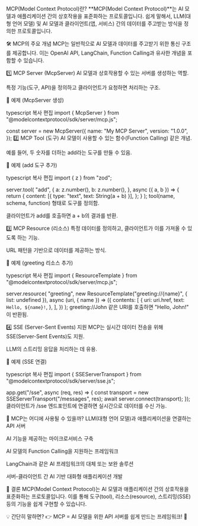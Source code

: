 MCP(Model Context Protocol)란?
**MCP(Model Context Protocol)**는 AI 모델과 애플리케이션 간의 상호작용을 표준화하는 프로토콜입니다.
쉽게 말해서, LLM(대형 언어 모델) 및 AI 모델과 클라이언트(앱, 서비스) 간의 데이터를 주고받는 방식을 정의한 프로토콜입니다.

🛠️ MCP의 주요 개념
MCP는 일반적으로 AI 모델과 데이터를 주고받기 위한 통신 구조를 제공합니다.
이는 OpenAI API, LangChain, Function Calling과 유사한 개념을 포함할 수 있습니다.

1️⃣ MCP Server (McpServer)
AI 모델과 상호작용할 수 있는 서버를 생성하는 역할.

특정 기능(도구, API)을 정의하고 클라이언트가 요청하면 처리하는 구조.

📌 예제 (McpServer 생성)

typescript
복사
편집
import { McpServer } from "@modelcontextprotocol/sdk/server/mcp.js";

const server = new McpServer({
name: "My MCP Server",
version: "1.0.0",
});
2️⃣ MCP Tool (도구)
AI 모델이 사용할 수 있는 함수(Function Calling) 같은 개념.

예를 들어, 두 숫자를 더하는 add라는 도구를 만들 수 있음.

📌 예제 (add 도구 추가)

typescript
복사
편집
import { z } from "zod";

server.tool(
"add",
{
a: z.number(),
b: z.number(),
},
async ({ a, b }) => {
return {
content: [{ type: "text", text: String(a + b) }],
};
}
);
tool(name, schema, function) 형태로 도구를 정의함.

클라이언트가 add를 호출하면 a + b의 결과를 반환.

3️⃣ MCP Resource (리소스)
특정 데이터를 정의하고, 클라이언트가 이를 가져올 수 있도록 하는 기능.

URL 패턴을 기반으로 데이터를 제공하는 방식.

📌 예제 (greeting 리소스 추가)

typescript
복사
편집
import { ResourceTemplate } from "@modelcontextprotocol/sdk/server/mcp.js";

server.resource(
"greeting",
new ResourceTemplate("greeting://{name}", { list: undefined }),
async (uri, { name }) => ({
contents: [
{
uri: uri.href,
text: `Hello, ${name}!`,
},
],
})
);
greeting://John 같은 URI를 호출하면 "Hello, John!" 이 반환됨.

4️⃣ SSE (Server-Sent Events) 지원
MCP는 실시간 데이터 전송을 위해 SSE(Server-Sent Events)도 지원.

LLM의 스트리밍 응답을 처리하는 데 유용.

📌 예제 (SSE 연결)

typescript
복사
편집
import { SSEServerTransport } from "@modelcontextprotocol/sdk/server/sse.js";

app.get("/sse", async (req, res) => {
const transport = new SSEServerTransport("/messages", res);
await server.connect(transport);
});
클라이언트가 /sse 엔드포인트에 연결하면 실시간으로 데이터를 수신 가능.

📌 MCP는 어디에 사용될 수 있을까?
LLM(대형 언어 모델)과 애플리케이션을 연결하는 API 서버

AI 기능을 제공하는 마이크로서비스 구축

AI 모델의 Function Calling을 지원하는 프레임워크

LangChain과 같은 AI 프레임워크의 대체 또는 보완 솔루션

서버-클라이언트 간 AI 기반 대화형 애플리케이션 개발

🚀 결론
MCP(Model Context Protocol)는 AI 모델과 애플리케이션 간의 상호작용을 표준화하는 프로토콜입니다.
이를 통해 도구(tool), 리소스(resource), 스트리밍(SSE) 등의 기능을 쉽게 구현할 수 있습니다.

💡 간단히 말하면?
👉 MCP = AI 모델을 위한 API 서버를 쉽게 만드는 프레임워크! 🚀
